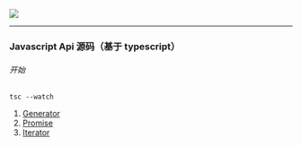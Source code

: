 ![](https://timgsa.baidu.com/timg?image&quality=80&size=b9999_10000&sec=1585976574432&di=0eb3c83ab7d494e0c2eed10b40f2d640&imgtype=0&src=http%3A%2F%2Fwww.cnwaking.com%2FUpFile%2F201904%2F2019041032847977.jpg)

---

### Javascript Api 源码（基于 typescript）

###### 开始

`tsc --watch`

1. [Generator](https://github.com/123hyh/source-code/blob/master/generator.ts "generator")
2. [Promise](https://github.com/123hyh/source-code/blob/master/promise.ts "Promise")
3. [Iterator](https://github.com/123hyh/source-code/blob/master/iterator.ts "Iterator")
